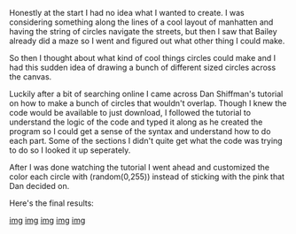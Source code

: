 Honestly at the start I had no idea what I wanted to create. I was considering something along the lines of a cool layout of manhatten and having the string of circles navigate the streets, but then I saw that Bailey already did a maze so I went and figured out what other thing I could make. 

So then I thought about what kind of cool things circles could make and I had this sudden idea of drawing a bunch of different sized circles across the canvas. 

Luckily after a bit of searching online I came across Dan Shiffman's tutorial on how to make a bunch of circles that wouldn't overlap. Though I knew the code would be available to just download, I followed the tutorial to understand the logic of the code and typed it along as he created the program so I could get a sense of the syntax and understand how to do each part. Some of the sections I didn't quite get what the code was trying to do so I looked it up seperately. 

After I was done watching the tutorial I went ahead and customized the color each circle with (random(0,255)) instead of sticking with the pink that Dan decided on. 

Here's the final results:

[img](https://i.imgur.com/nTfw4vg.png)
[img](https://i.imgur.com/kWcHwV4.png)
[img](https://i.imgur.com/ioDWQxJ.png)
[img](https://i.imgur.com/j2IcwIT.png)
[img](https://i.imgur.com/3EFfJOp.png)

